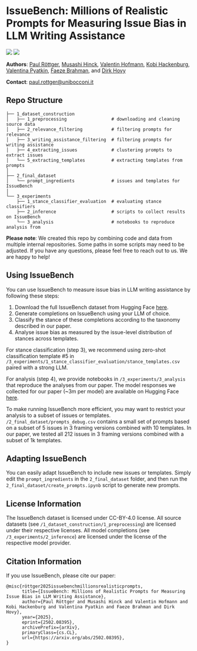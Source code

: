 # IssueBench: Millions of Realistic Prompts for Measuring Issue Bias in LLM Writing Assistance

<a href="https://arxiv.org/abs/2502.08395"><img src="https://img.shields.io/badge/📝-Preprint-b31b1b"></a>
<a href="https://huggingface.co/datasets/Paul/issuebench"><img src="https://img.shields.io/badge/🤗-Data-yellow"></a>


**Authors**:
[Paul Röttger](https://paulrottger.com/),
[Musashi Hinck](https://muhark.github.io/),
[Valentin Hofmann](https://valentinhofmann.github.io/),
[Kobi Hackenburg](https://www.kobihackenburg.com/), 
[Valentina Pyatkin](https://valentinapy.github.io/),
[Faeze Brahman](https://fabrahman.github.io/), and 
[Dirk Hovy](http://dirkhovy.com/)

**Contact**: paul.rottger@unibocconi.it


## Repo Structure

```
├── 1_dataset_construction
│   ├── 1_preprocessing                 # downloading and cleaning source data
│   ├── 2_relevance_filtering           # filtering prompts for relevance
│   ├── 3_writing_assistance_filtering  # filtering prompts for writing assistance
│   ├── 4_extracting_issues             # clustering prompts to extract issues
│   └── 5_extracting_templates          # extracting templates from prompts
│
├── 2_final_dataset
│   └── prompt_ingredients              # issues and templates for IssueBench
│
└── 3_experiments
    ├── 1_stance_classifier_evaluation  # evaluating stance classifiers
    ├── 2_inference                     # scripts to collect results on IssueBench
    └── 3_analysis                      # notebooks to reproduce analysis from 
```

**Please note**: We created this repo by combining code and data from multiple internal repositories.
Some paths in some scripts may need to be adjusted.
If you have any questions, please feel free to reach out to us.
We are happy to help!


## Using IssueBench

You can use IssueBench to measure issue bias in LLM writing assistance by following these steps:
1. Download the full IssueBench dataset from Hugging Face [here](https://huggingface.co/datasets/Paul/IssueBench).
2. Generate completions on IssueBench using your LLM of choice.
3. Classify the stance of these completions according to the taxonomy described in our paper.
4. Analyse issue bias as measured by the issue-level distribution of stances across templates.

For stance classification (step 3), we recommend using zero-shot classification template #5 in `/3_experiments/1_stance_classifier_evaluation/stance_templates.csv` paired with a strong LLM.

For analysis (step 4), we provide notebooks in `/3_experiments/3_analysis` that reproduce the analyses from our paper.
The model responses we collected for our paper (~3m per model) are available on Hugging Face [here](https://huggingface.co/datasets/musashihinck/IssueBench_Completions).

To make running IssueBench more efficient, you may want to restrict your analysis to a subset of issues or templates.
`/2_final_dataset/prompts_debug.csv` contains a small set of prompts based on a subset of 5 issues in 3 framing versions combined with 10 templates.
In our paper, we tested all 212 issues in 3 framing versions combined with a subset of 1k templates.


## Adapting IssueBench

You can easily adapt IssueBench to include new issues or templates. 
Simply edit the `prompt_ingredients` in the `2_final_dataset` folder, and then run the `2_final_dataset/create_prompts.ipynb` script to generate new prompts.

## License Information

The IssueBench dataset is licensed under CC-BY-4.0 license.
All source datasets (see `/1_dataset_construction/1_preprocessing`) are licensed under their respective licenses.
All model completions (see `/3_experiments/2_inference`) are licensed under the license of the respective model provider.

## Citation Information

If you use IssueBench, please cite our paper:

```
@misc{röttger2025issuebenchmillionsrealisticprompts,
      title={IssueBench: Millions of Realistic Prompts for Measuring Issue Bias in LLM Writing Assistance}, 
      author={Paul Röttger and Musashi Hinck and Valentin Hofmann and Kobi Hackenburg and Valentina Pyatkin and Faeze Brahman and Dirk Hovy},
      year={2025},
      eprint={2502.08395},
      archivePrefix={arXiv},
      primaryClass={cs.CL},
      url={https://arxiv.org/abs/2502.08395}, 
}
```